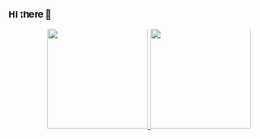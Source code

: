 ### Hi there 👋

<!--
**farzad/farzad** is a ✨ _special_ ✨ repository because its `README.md` (this file) appears on your GitHub profile.

Here are some ideas to get you started:

- 🔭 I’m currently working on ...
- 🌱 I’m currently learning ...
- 👯 I’m looking to collaborate on ...
- 🤔 I’m looking for help with ...
- 💬 Ask me about ...
- 📫 How to reach me: ...
- 😄 Pronouns: ...
- ⚡ Fun fact: ...
-->

<p align="center">
<a href="https://github-readme-stats-eight-theta.vercel.app">
  

  <img height="180em" src="https://github-readme-stats-eight-theta.vercel.app/api?username=farzadKabiri79&show_icons=true&theme=tokyonight&include_all_commits=true&count_private=true"/>
  
  <img height="180em" src="https://github-readme-stats-eight-theta.vercel.app/api/top-langs/?username=farzadKabiri79&langs_count=8&layout=compact&langs_count=8&theme=tokyonight"/>
  
</a>
</p>
